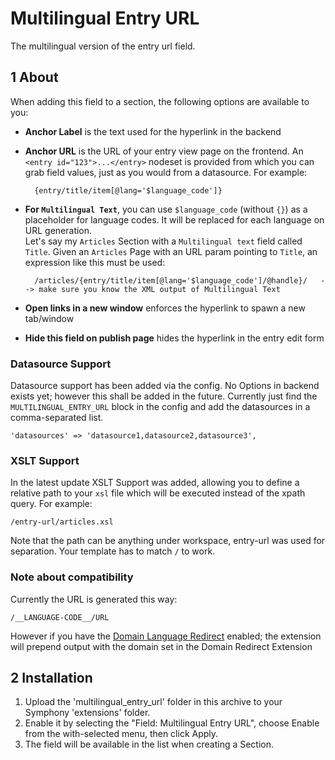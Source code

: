 Multilingual Entry URL
======================

The multilingual version of the entry url field.


## 1 About ##

When adding this field to a section, the following options are available to you:

* **Anchor Label** is the text used for the hyperlink in the backend
* **Anchor URL** is the URL of your entry view page on the frontend. An `<entry id="123">...</entry>` nodeset is provided from which you can grab field values, just as you would from a datasource. For example:

		{entry/title/item[@lang='$language_code']}

* **For `Multilingual Text`**, you can use `$language_code` (without `{}`) as a placeholder for language codes. It will be replaced for each language on URL generation.<br />
Let's say my `Articles` Section with a `Multilingual text` field called `Title`. Given an `Articles` Page with an URL param pointing to `Title`, an expression like this must be used:

		/articles/{entry/title/item[@lang='$language_code']/@handle}/   --> make sure you know the XML output of Multilingual Text

* **Open links in a new window** enforces the hyperlink to spawn a new tab/window
* **Hide this field on publish page** hides the hyperlink in the entry edit form

### Datasource Support ###

Datasource support has been added via the config. 
No Options in backend exists yet; however this shall be added in the future. 
Currently just find the `MULTILINGUAL_ENTRY_URL` block in the config and add the datasources in a comma-separated list.

	'datasources' => 'datasource1,datasource2,datasource3',

### XSLT Support ###

In the latest update XSLT Support was added, allowing you to define a relative path to your `xsl` file which will be executed instead of the xpath query.
For example:

	/entry-url/articles.xsl

Note that the path can be anything under workspace, entry-url was used for separation. Your template has to match `/` to work.

### Note about compatibility ###

Currently the URL is generated this way:

    /__LANGUAGE-CODE__/URL

However if you have the [Domain Language Redirect](https://github.com/jonmifsud/domain_language_redirect) enabled; 
the extension will prepend output with the domain set in the Domain Redirect Extension


## 2 Installation ##
 
1. Upload the 'multilingual_entry_url' folder in this archive to your Symphony 'extensions' folder.
2. Enable it by selecting the "Field: Multilingual Entry URL", choose Enable from the with-selected menu, then click Apply.
3. The field will be available in the list when creating a Section.
